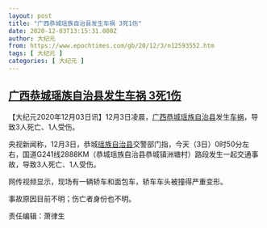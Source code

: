 ```yaml
---
layout: post
title: "广西恭城瑶族自治县发生车祸 3死1伤"
date: 2020-12-03T13:15:31.000Z
author: 大纪元
from: https://www.epochtimes.com/gb/20/12/3/n12593552.htm
tags: [ 大纪元 ]
categories: [ 大纪元 ]
---
```

<!--1607001331000-->
[广西恭城瑶族自治县发生车祸 3死1伤](https://www.epochtimes.com/gb/20/12/3/n12593552.htm)
------

<div>
<p>【大纪元2020年12月03日讯】12月3日凌晨，<a href="https://www.epochtimes.com/gb/tag/%E5%B9%BF%E8%A5%BF%E6%81%AD%E5%9F%8E.html">广西恭城</a><a href="https://www.epochtimes.com/gb/tag/%E7%91%B6%E6%97%8F%E8%87%AA%E6%B2%BB%E5%8E%BF.html">瑶族自治县</a>发生<a href="https://www.epochtimes.com/gb/tag/%E8%BD%A6%E7%A5%B8.html">车祸</a>，导致3人死亡、1人受伤。</p><p>央视新闻称，12月3日，恭城<a href="https://www.epochtimes.com/gb/tag/%E7%91%B6%E6%97%8F%E8%87%AA%E6%B2%BB%E5%8E%BF.html">瑶族自治县</a>交警部门指，今天（3日）0时50分左右，国道G241线2888KM（恭城瑶族自治县恭城镇洲塘村）路段发生一起交通事故，导致3人死亡、1人受伤。</p><p>网传视频显示，现场有一辆轿车和面包车，轿车车头被撞得严重变形。</p><p>事故原因目前不明；伤亡者身份也不明。</p><p>责任编辑：萧律生</p>
</div>
